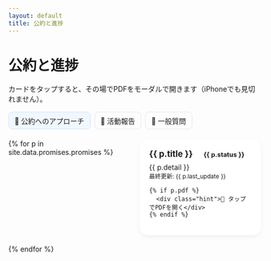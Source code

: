 ```yaml
---
layout: default
title: 公約と進捗
---
```


# 公約と進捗
<p>カードをタップすると、その場でPDFをモーダルで開きます（iPhoneでも見切れません）。</p>

<nav class="tabs">
  <a href="{{ site.baseurl }}/" class="active">📌 公約へのアプローチ</a>
  <a href="{{ site.baseurl }}/pages/activity.html">🏡 活動報告</a>
  <a href="{{ site.baseurl }}/pages/matrix.html">💬 一般質問</a>
</nav>

<div class="grid">
{% for p in site.data.promises.promises %}
  <div
    class="card {% if p.pdf %}is-clickable{% endif %}"
    {% if p.pdf %}data-pdf="{{ site.baseurl }}{{ p.pdf }}"{% endif %}
    data-title="{{ p.title | escape }}"
  >
    <div class="title">
      {{ p.title }}
      <span class="chip s-{{ p.status }}">{{ p.status }}</span>
    </div>
    <div>{{ p.detail }}</div>
    <small>最終更新: {{ p.last_update }}</small>

    {% if p.pdf %}
      <div class="hint">📄 タップでPDFを開く</div>
    {% endif %}
  </div>
{% endfor %}
</div>

<!-- PDF モーダル -->
<dialog id="pdfModal" aria-label="PDF表示モーダル">
  <div class="modal-head">
    <strong id="pdfTitle">資料</strong>
    <button id="closeModal" aria-label="閉じる">×</button>
  </div>
  <div class="modal-body">
    <iframe id="pdfFrame" src="about:blank" title="PDFビューア" frameborder="0"></iframe>
  </div>
</dialog>

<style>
  .tabs { display:flex; gap:.5rem; margin:1rem 0 1.25rem; flex-wrap:wrap; }
  .tabs a { padding:.4rem .7rem; border:1px solid #e5e7eb; border-radius:8px; text-decoration:none; }
  .tabs a.active { background:#f0f7ff; border-color:#cfe2ff; }

  .grid { display:grid; gap:1.2rem; grid-template-columns:1fr; }
  @media (min-width:720px){ .grid{ grid-template-columns:1fr 1fr; } }

  .card {
    border-radius: 16px; padding: 1.2rem; background:#fff;
    box-shadow: 0 4px 10px rgba(0,0,0,.05);
    transition: transform .2s ease, box-shadow .2s ease;
    position: relative;
  }
  .card:hover { transform: translateY(-3px); box-shadow: 0 6px 14px rgba(0,0,0,.1); }
  .is-clickable { cursor:pointer; }
  .title { font-weight:700; font-size:1.05rem; margin-bottom:.5rem; }
  .chip { font-size:.8rem; padding:.2rem .6rem; border-radius:999px; margin-left:.5rem; }
  .s-構想中 { background:#fee2e2; color:#991b1b; }
  .s-経過観察中 { background:#fef3c7; color:#92400e; }
  .s-活動中 { background:#d1fae5; color:#065f46; }
  .s-完了 { background:#bfdbfe; color:#1e40af; }
  .s-継続 { background:#ede9fe; color:#5b21b6; }
  .hint { position:absolute; right:12px; bottom:10px; font-size:.8rem; color:#6b7280; }

  /* ===== モーダル（スマホ完全対応） ===== */
  :root{
    --safe-top: env(safe-area-inset-top,0px);
    --safe-bottom: env(safe-area-inset-bottom,0px);
  }

  dialog#pdfModal{
    border:none; padding:0; border-radius:12px;
    box-shadow:0 20px 50px rgba(0,0,0,.25);
    width:min(960px,96
